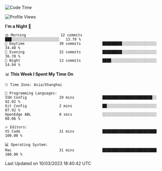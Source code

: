 <!--START_SECTION:waka-->
![Code Time](http://img.shields.io/badge/Code%20Time-48%20hrs%2039%20mins-blue)

![Profile Views](http://img.shields.io/badge/Profile%20Views-0-blue)

**I'm a Night 🦉** 

```text
🌞 Morning                12 commits          ███░░░░░░░░░░░░░░░░░░░░░░   13.79 % 
🌆 Daytime                30 commits          █████████░░░░░░░░░░░░░░░░   34.48 % 
🌃 Evening                32 commits          █████████░░░░░░░░░░░░░░░░   36.78 % 
🌙 Night                  13 commits          ████░░░░░░░░░░░░░░░░░░░░░   14.94 % 
```


📊 **This Week I Spent My Time On** 

```text
🕑︎ Time Zone: Asia/Shanghai

💬 Programming Languages: 
SSH Config               29 mins             ███████████████████████░░   92.02 % 
Git Config               2 mins              ██░░░░░░░░░░░░░░░░░░░░░░░   07.92 % 
OpenEdge ABL             0 secs              ░░░░░░░░░░░░░░░░░░░░░░░░░   00.06 % 

🔥 Editors: 
VS Code                  31 mins             █████████████████████████   100.00 % 

💻 Operating System: 
Mac                      31 mins             █████████████████████████   100.00 % 
```


 Last Updated on 10/03/2023 18:40:42 UTC
<!--END_SECTION:waka-->